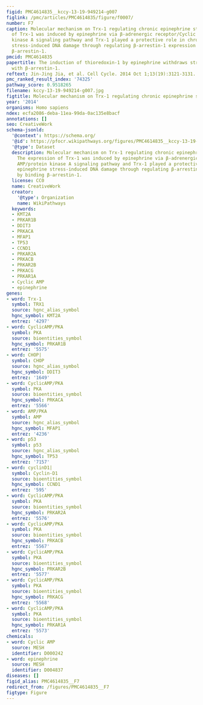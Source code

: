 ```yaml
---
figid: PMC4614835__kccy-13-19-949214-g007
figlink: /pmc/articles/PMC4614835/figure/f0007/
number: F7
caption: Molecular mechanism on Trx-1 regulating chronic epinephrine stress. The expression
  of Trx-1 was induced by epinephrine via β-adrenergic receptor/Cyclic AMP/protein
  kinase A signaling pathway and Trx-1 played a protective role in chronic epinephrine
  stress-induced DNA damage through regulating β-arrestin-1 expression by binding
  β-arrestin-1.
pmcid: PMC4614835
papertitle: The induction of thioredoxin-1 by epinephrine withdraws stress via interaction
  with β-arrestin-1.
reftext: Jin-Jing Jia, et al. Cell Cycle. 2014 Oct 1;13(19):3121-3131.
pmc_ranked_result_index: '74325'
pathway_score: 0.9518265
filename: kccy-13-19-949214-g007.jpg
figtitle: Molecular mechanism on Trx-1 regulating chronic epinephrine stress
year: '2014'
organisms: Homo sapiens
ndex: ecfa2086-deba-11ea-99da-0ac135e8bacf
annotations: []
seo: CreativeWork
schema-jsonld:
  '@context': https://schema.org/
  '@id': https://pfocr.wikipathways.org/figures/PMC4614835__kccy-13-19-949214-g007.html
  '@type': Dataset
  description: Molecular mechanism on Trx-1 regulating chronic epinephrine stress.
    The expression of Trx-1 was induced by epinephrine via β-adrenergic receptor/Cyclic
    AMP/protein kinase A signaling pathway and Trx-1 played a protective role in chronic
    epinephrine stress-induced DNA damage through regulating β-arrestin-1 expression
    by binding β-arrestin-1.
  license: CC0
  name: CreativeWork
  creator:
    '@type': Organization
    name: WikiPathways
  keywords:
  - KMT2A
  - PRKAR1B
  - DDIT3
  - PRKACA
  - MFAP1
  - TP53
  - CCND1
  - PRKAR2A
  - PRKACB
  - PRKAR2B
  - PRKACG
  - PRKAR1A
  - Cyclic AMP
  - epinephrine
genes:
- word: Trx-1
  symbol: TRX1
  source: hgnc_alias_symbol
  hgnc_symbol: KMT2A
  entrez: '4297'
- word: CyclicAMP/PKA
  symbol: PKA
  source: bioentities_symbol
  hgnc_symbol: PRKAR1B
  entrez: '5575'
- word: CHOP|
  symbol: CHOP
  source: hgnc_alias_symbol
  hgnc_symbol: DDIT3
  entrez: '1649'
- word: CyclicAMP/PKA
  symbol: PKA
  source: bioentities_symbol
  hgnc_symbol: PRKACA
  entrez: '5566'
- word: AMP/PKA
  symbol: AMP
  source: hgnc_alias_symbol
  hgnc_symbol: MFAP1
  entrez: '4236'
- word: p53
  symbol: p53
  source: hgnc_alias_symbol
  hgnc_symbol: TP53
  entrez: '7157'
- word: cyclinD1|
  symbol: Cyclin-D1
  source: bioentities_symbol
  hgnc_symbol: CCND1
  entrez: '595'
- word: CyclicAMP/PKA
  symbol: PKA
  source: bioentities_symbol
  hgnc_symbol: PRKAR2A
  entrez: '5576'
- word: CyclicAMP/PKA
  symbol: PKA
  source: bioentities_symbol
  hgnc_symbol: PRKACB
  entrez: '5567'
- word: CyclicAMP/PKA
  symbol: PKA
  source: bioentities_symbol
  hgnc_symbol: PRKAR2B
  entrez: '5577'
- word: CyclicAMP/PKA
  symbol: PKA
  source: bioentities_symbol
  hgnc_symbol: PRKACG
  entrez: '5568'
- word: CyclicAMP/PKA
  symbol: PKA
  source: bioentities_symbol
  hgnc_symbol: PRKAR1A
  entrez: '5573'
chemicals:
- word: Cyclic AMP
  source: MESH
  identifier: D000242
- word: epinephrine
  source: MESH
  identifier: D004837
diseases: []
figid_alias: PMC4614835__F7
redirect_from: /figures/PMC4614835__F7
figtype: Figure
---
```

